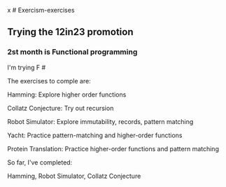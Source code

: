 x	# Exercism-exercises

## Trying the 12in23 promotion

### 2st month is Functional programming

I'm trying F #

The exercises to comple are:

 Hamming: Explore higher order functions

 Collatz Conjecture: Try out recursion

 Robot Simulator: Explore immutability, records, pattern matching

 Yacht: Practice pattern-matching and higher-order functions

 Protein Translation: Practice higher-order functions and pattern matching

 So far, I've completed:

 Hamming,  Robot Simulator,  Collatz Conjecture 

